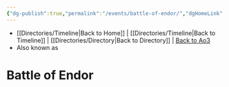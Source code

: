 ```yaml
---
{"dg-publish":true,"permalink":"/events/battle-of-endor/","dgHomeLink":false}
---
```


- [[Directories/Timeline\|Back to Home]] | [[Directories/Timeline\|Back to Timeline]] | [[Directories/Directory\|Back to Directory]] | [Back to Ao3](https://archiveofourown.org/works/19334440/chapters/45992584)
- Also known as 

# Battle of Endor
